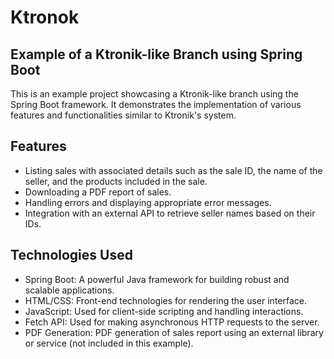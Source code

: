 # Ktronok
## Example of a Ktronik-like Branch using Spring Boot

This is an example project showcasing a Ktronik-like branch using the Spring Boot framework. It demonstrates the implementation of various features and functionalities similar to Ktronik's system.

## Features

- Listing sales with associated details such as the sale ID, the name of the seller, and the products included in the sale.
- Downloading a PDF report of sales.
- Handling errors and displaying appropriate error messages.
- Integration with an external API to retrieve seller names based on their IDs.

## Technologies Used

- Spring Boot: A powerful Java framework for building robust and scalable applications.
- HTML/CSS: Front-end technologies for rendering the user interface.
- JavaScript: Used for client-side scripting and handling interactions.
- Fetch API: Used for making asynchronous HTTP requests to the server.
- PDF Generation: PDF generation of sales report using an external library or service (not included in this example).


